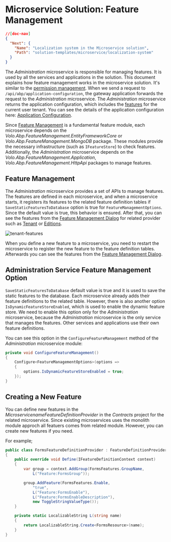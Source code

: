 # Microservice Solution: Feature Management

````json
//[doc-nav]
{
  "Next": {
    "Name": "Localization system in the Microservice solution",
    "Path": "solution-templates/microservice/localization-system"
  }
}
````

The *Administration* microservice is responsible for managing features. It is used by all the services and applications in the solution. This document explains how feature management works in the microservice solution. It's similar to the [permission management](permission-management.md). When we send a request to `/api/abp/application-configuration`, the gateway application forwards the request to the *Administration* microservice. The *Administration* microservice returns the application configuration, which includes the [features](../../framework/infrastructure/features.md) for the current user tenant. You can see the details of the application configuration here: [Application Configuration](../../framework/api-development/standard-apis/configuration.md).

Since [Feature Management](../../modules/feature-management.md) is a fundamental feature module, each microservice depends on the *Volo.Abp.FeatureManagement.EntityFrameworkCore* or *Volo.Abp.FeatureManagement.MongoDB* package. These modules provide the necessary infrastructure (such as `IFeatureStore`) to check features. Additionally, the *Administration* microservice depends on the *Volo.Abp.FeatureManagement.Application*, *Volo.Abp.FeatureManagement.HttpApi* packages to manage features.

## Feature Management

The *Administration* microservice provides a set of APIs to manage features. The features are defined in each microservice, and when a microservice starts, it registers its features to the related feature definition tables if `SaveStaticFeaturesToDatabase` option is true for `FeatureManagementOptions`. Since the default value is true, this behavior is ensured. After that, you can see the features from the [Feature Management Dialog](../../modules/feature-management.md#feature-management-dialog) for related provider such as [Tenant](../../modules/saas.md#tenant-features) or [Editions](../../modules/saas.md#edition-features).

![tenant-features](images/tenant-features.png)

When you define a new feature to a microservice, you need to restart the microservice to register the new feature to the feature definition tables. Afterwards you can see the features from the [Feature Management Dialog](../../modules/feature-management.md#feature-management-dialog).

## Administration Service Feature Management Option

`SaveStaticFeaturesToDatabase` default value is true and it is used to save the static features to the database. Each microservice already adds their feature definitions to the related table. However, there is also another option `IsDynamicFeatureStoreEnabled`, which is used to enable the dynamic feature store. We need to enable this option only for the *Administration* microservice, because the *Administration* microservice is the only service that manages the features. Other services and applications use their own feature definitions.

You can see this option in the `ConfigureFeatureManagement` method of the *Administration* microservice module:

```csharp
private void ConfigureFeatureManagement()
{
    Configure<FeatureManagementOptions>(options =>
    {
        options.IsDynamicFeatureStoreEnabled = true;
    });
}
```

## Creating a New Feature

You can define new features in the *MicroservicenameFeatureDefinitionProvider* in the *Contracts* project for the related microservice. Since existing microservices uses the monolith module approch all featuers comes from related module. However, you can create new features if you need.

For example;

```csharp
public class FormsFeatureDefinitionProvider : FeatureDefinitionProvider
{
    public override void Define(IFeatureDefinitionContext context)
    {
        var group = context.AddGroup(FormsFeatures.GroupName,
            L("Feature:FormsGroup"));

        group.AddFeature(FormsFeatures.Enable,
            "true",
            L("Feature:FormsEnable"),
            L("Feature:FormsEnableDescription"),
            new ToggleStringValueType());
    }

    private static LocalizableString L(string name)
    {
        return LocalizableString.Create<FormsResource>(name);
    }
}
```